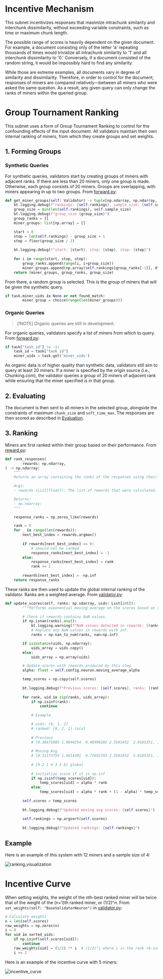 # Incentive Mechanism

This subnet incentivizes responses that maximize intrachunk similarity and interchunk dissimilarity, without exceeding variable constraints, such as time or maximum chunk length.

The possible range of scores is heavily dependent on the given document. For example, a document consisting only of the letter 'a' repeating thousands of times would trivialize all intrachunk similarity to '1' and all interchunk dissimilarity to '0.' Conversely, if a document consisted of the random string, it would be impossibly hard to find any similarity.

While those are extreme examples, all documents vary in degree of similarity and dissimilarity. Therefore, in order to control for the document, responses of miners are compared relatively—between all miners who were asked the same question. As a result, any given query can only change the ranks of miners within the queried group.

# Group Tournament Ranking

This subnet uses a form of Group Tournament Ranking to control for the confounding effects of the input document. All validators maintain their own internal ranking of miners, from which they create groups and set weights.

## 1. Forming Groups

### Synthetic Queries
For synthetic queries, validators start by creating groups of miners with adjacent ranks. If there are less than 20 miners, only one group is made. Otherwise, each group consists of 20 miners. Groups are overlapping, with miners appearing in up to two groups. From [forward.py](../chunking/validator/forward.py):

```python
def get_miner_groups(self: Validator) -> tuple[np.ndarray, np.ndarray, int]:
    bt.logging.debug(f"rankings: {self.rankings}, sample_size: {self.sample_size}")
    group_size = min(len(self.rankings), self.sample_size)    
    bt.logging.debug(f"group_size {group_size}")    
    group_ranks = []
    miner_groups: list[np.array] = []

    start = 0
    stop = len(self.rankings) - group_size + 1
    step = floor(group_size / 2)
    
    bt.logging.debug(f"start: {start}, stop: {stop}, step: {step}")
    
    for i in range(start, stop, step):
        group_ranks.append(range(i, i+group_size))
        miner_groups.append(np.array(self.rankings[group_ranks[-1]], dtype=int))
    return (miner_groups, group_ranks, group_size)
```

From there, a random group is selected. This is the group of miners that will be given the synthetic query.

```python
if task.miner_uids is None or not found_match:
        miner_group = choice(range(len(miner_groups)))
```

### Organic Queries

> [!NOTE] Organic queries are still in development.

For organic queries, validators specify a list of miners from which to query. From [forward.py](../chunking/validator/task_api.py):

```python
if task["task_id"] != -1:
    task_id = task["task_id"]
    miner_uids = task.get('miner_uids')
```

As organic data is of higher quality than synthetic data, validators still aim to query at least 20 miners. If a miner is specified by the origin source (i.e., Chunking.com), the validator queries a group of 20 miners of adjacent rank while ensuring that the miner specified is in that group.

## 2. Evaluating

The document is then sent to all miners in the selected group, alongside the constraints of maximum `chunk_size` and `soft_time_max`. The responses are then scored as described in [Evaluation](./evaluation.md).

## 3. Ranking

Miners are first ranked within their group based on their performance. From [reward.py](../chunking/validator/reward.py):
```python
def rank_responses(
        rewards: np.ndarray,
) -> np.ndarray:
    """
    Returns an array containing the ranks of the responses using their rewards. Higher reward is better.

    Args:
    - rewards (List[float]): The list of rewards that were calculated.

    Returns:
    - np.ndarray: 
    """

    response_ranks = np.zeros_like(rewards)

    rank = 0
    for _ in range(len(rewards)):
        next_best_index = rewards.argmax()
        
        if rewards[next_best_index] == 0:
            # should not be ranked
            response_ranks[next_best_index] = -1
        else:
            response_ranks[next_best_index] = rank
            rank += 1
            
        rewards[next_best_index] = -np.inf
    return response_ranks
```

These ranks are then used to update the global internal ranking of the validator. Ranks are a weighted average. From [validator.py](../neurons/validator.py):

```python
def update_scores(self, ranks: np.ndarray, uids: List[int]):
        """Performs exponential moving average on the scores based on the rewards received from the miners."""

        # Check if rewards contains NaN values.
        if np.isnan(ranks).any():
            bt.logging.warning(f"NaN values detected in rewards: {ranks}")
            # Replace any NaN values in rewards with inf.
            ranks = np.nan_to_num(ranks, nan=np.inf)

        if isinstance(uids, np.ndarray):
            uids_array = uids.copy()
        else:
            uids_array = np.array(uids)

        # Update scores with rewards produced by this step.
        alpha: float = self.config.neuron.moving_average_alpha

        temp_scores = np.copy(self.scores)  
        
        bt.logging.debug(f"Previous scores: {self.scores}, ranks: {ranks}, uids: {uids_array}")            
        
        for rank, uid in zip(ranks, uids_array):
            if np.isinf(rank):
                continue
            
            # Example

            # uids: [0, 1, 2]
            # ranked: [0, 2, 1] local
            
            # Previous
            # [0.36675003 1.6840354  0.48990285 2.5501432  2.0185351, inf, inf]
            
            # Moving Avg
            # [0.31173754 1.5814301  0.71641743 2.5501432  2.0185351, inf, inf]
            
            # [0 2 1 4 3 5 6] global
            
            # initialize score if it is np.inf
            if np.isinf(temp_scores[uid]):
                temp_scores[uid] = alpha * rank
            else:            
                temp_scores[uid] = alpha * rank + (1 - alpha) * temp_scores[uid]                
         
        self.scores = temp_scores
         
        bt.logging.debug(f"Updated moving avg scores: {self.scores}")                
        
        self.rankings = np.argsort(self.scores)
                        
        bt.logging.debug(f"Updated rankings: {self.rankings}")
```

## Example
Here is an example of this system with 12 miners and a sample size of 4:

![ranking_visualization](../assets/ranking_visualization.png)

# Incentive Curve
When setting weights, the weight of the nth-best ranked miner will be twice that of the weight of the (n+1)th ranked miner, or (1/2)^n. From `set_weights(self: "BaseValidatorNeuron")` in [validator.py](../neurons/validator.py):
```python
# Calculate weights
n = len(self.scores)
raw_weights = np.zeros(n)    
i = 0    
for uid in sorted_uids:
    if np.isinf(self.scores[uid]):
        continue
    raw_weights[uid] = (1/2) ** i  # (1/2)^i where i is the rank (0-indexed)            
    i += 1
```

Here is an example of the incentive curve with 5 miners:

![incentive_curve](../assets/incentive_curve.png)